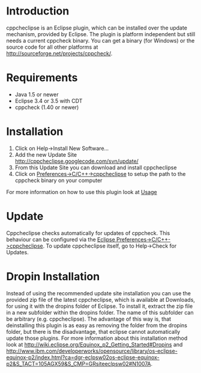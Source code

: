 # Introduction #

cppcheclipse is an Eclipse plugin, which can be installed over the update mechanism, provided by Eclipse. The plugin is platform independent but still needs a current cppcheck binary. You can get a binary (for Windows) or the source code for all other platforms at http://sourceforge.net/projects/cppcheck/.

# Requirements #
  * Java 1.5 or newer
  * Eclipse 3.4 or 3.5 with CDT
  * cppcheck (1.40 or newer)

# Installation #

  1. Click on Help->Install New Software...
  1. Add the new Update Site http://cppcheclipse.googlecode.com/svn/update/
  1. From this Update Site you can download and install cppcheclipse
  1. Click on [Preferences->C/C++->cppcheclipse](WorkspacePreferences#General.md) to setup the path to the cppcheck binary on your computer

For more information on how to use this plugin look at [Usage](Usage.md)

# Update #
Cppcheclipse checks automatically for updates of cppcheck. This behaviour can be configured via the [Eclipse Preferences->C/C++->cppcheclipse](WorkspacePreferences#General.md). To update cppcheclipse itself, go to Help->Check for Updates.

# Dropin Installation #
Instead of using the recommended update site installation you can use the provided zip file of the latest cppcheclipse, which is available at Downloads, for using it with the dropins folder of Eclipse. To install it, extract the zip file in a new subfolder within the dropins folder. The name of this subfolder can be arbitrary (e.g. cppcheclipse).
The advantage of this way is, that deinstalling this plugin is as easy as removing the folder from the dropins folder, but there is the disadvantage, that eclipse cannot automatically update those plugins. For more information about this installation method look at http://wiki.eclipse.org/Equinox_p2_Getting_Started#Dropins and http://www.ibm.com/developerworks/opensource/library/os-eclipse-equinox-p2/index.html?ca=dgr-eclpsw02os-eclipse-equinox-p2&S_TACT=105AGX59&S_CMP=GRsiteeclpsw02#N1007A.